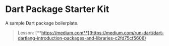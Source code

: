# Dart Package Starter Kit
A sample Dart package boilerplate.

> Lesson: [**https://medium.com**](https://medium.com/run-dart/dart-dartlang-introduction-packages-and-libraries-c2fd75cf5606)
